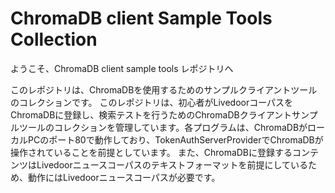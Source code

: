 # ChromaDB client Sample Tools Collection

ようこそ、ChromaDB client sample tools レポジトリへ

このレポジトリは、ChromaDBを使用するためのサンプルクライアントツールのコレクションです。
このレポジトリは、初心者がLivedoorコーパスをChromaDBに登録し、検索テストを行うためのChromaDBクライアントサンプルツールのコレクションを管理しています。各プログラムは、ChromaDBがローカルPCのポート80で動作しており、TokenAuthServerProviderでChromaDBが操作されていることを前提としています。
また、ChromaDBに登録するコンテンツはLivedoorニュースコーパスのテキストフォーマットを前提にしているため、動作にはLivedoorニュースコーパスが必要です。

